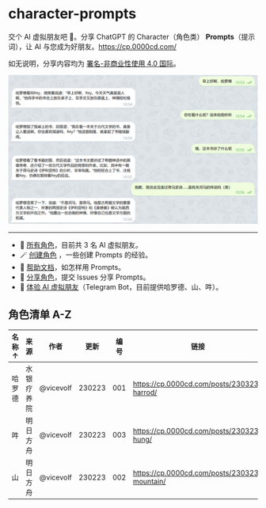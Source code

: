 # character-prompts
交个 AI 虚拟朋友吧 👥。分享 ChatGPT 的 Character（角色类） **Prompts**（提示词），让 AI 与您成为好朋友。https://cp.0000cd.com/

如无说明，分享内容均为 [署名-非商业性使用 4.0 国际](https://creativecommons.org/licenses/by-nc/4.0/deed.zh)。

![example](/img/example.png)

---

- 🔮 [所有角色](https://cp.0000cd.com/posts/)，目前共 3 名 AI 虚拟朋友。
- 🪄 [创建角色](https://cp.0000cd.com/docs/prompts/) ，一些创建 Prompts 的经验。
- 📔 [帮助文档](https://cp.0000cd.com/docs/wiki/)，如怎样用 Prompts。
- 💖 [分享角色](https://github.com/0000cd/character-prompts/issues/new/choose)，提交 Issues 分享 Prompts。
- 🤖 [体验 AI 虚拟朋友](https://t.me/+-yL_2pY20rRjMzI1)（Telegram Bot，目前提供哈罗德、山、吽）。

## 角色清单 A-Z

|名称 ↑|来源|作者|更新|编号|链接|
|---|---|---|---|---|---|
|哈罗德|水银疗养院|@vicevolf|230223|001|https://cp.0000cd.com/posts/230323-harrod/|
|吽|明日方舟|@vicevolf|230223|003|https://cp.0000cd.com/posts/230323-hung/|
|山|明日方舟|@vicevolf|230223|002|https://cp.0000cd.com/posts/230323-mountain/|
